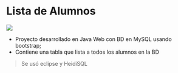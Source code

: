 # Lista de Alumnos

![](https://edteam-media.s3.amazonaws.com/users/avatar/16f3b00c-18cf-43f5-af5f-f9692fa3e5f1.jpg)
- Proyecto desarrollado en Java Web con BD en MySQL usando bootstrap;
- Contiene una tabla que lista a todos los alumnos en la BD
> Se usó eclipse y HeidiSQL